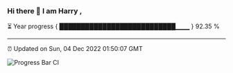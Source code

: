 ### Hi there 👋 I am Harry , 

⏳ Year progress { ███████████████████████████▁▁▁ } 92.35 %

---

⏰ Updated on Sun, 04 Dec 2022 01:50:07 GMT

![Progress Bar CI](https://github.com/duykhang68/duykhang68/workflows/Progress%20Bar%20CI/badge.svg)
